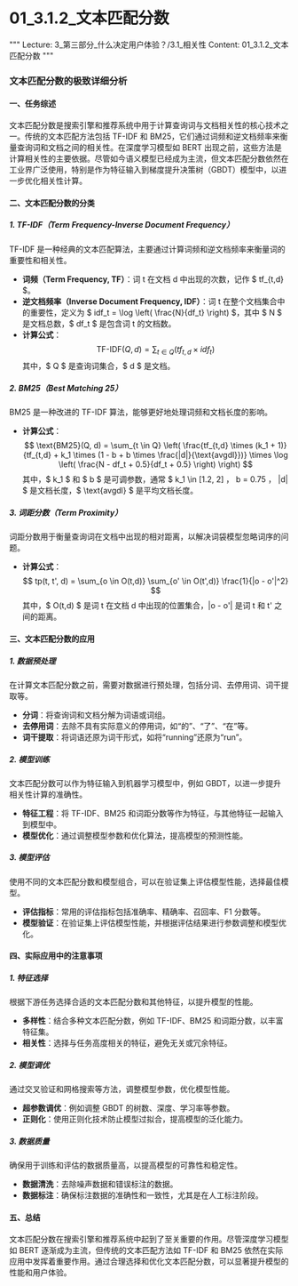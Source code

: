 # 01_3.1.2_文本匹配分数

"""
Lecture: 3_第三部分_什么决定用户体验？/3.1_相关性
Content: 01_3.1.2_文本匹配分数
"""

### 文本匹配分数的极致详细分析

#### 一、任务综述
文本匹配分数是搜索引擎和推荐系统中用于计算查询词与文档相关性的核心技术之一。传统的文本匹配方法包括 TF-IDF 和 BM25，它们通过词频和逆文档频率来衡量查询词和文档之间的相关性。在深度学习模型如 BERT 出现之前，这些方法是计算相关性的主要依据。尽管如今语义模型已经成为主流，但文本匹配分数依然在工业界广泛使用，特别是作为特征输入到梯度提升决策树（GBDT）模型中，以进一步优化相关性计算。

#### 二、文本匹配分数的分类

##### 1. TF-IDF（Term Frequency-Inverse Document Frequency）
TF-IDF 是一种经典的文本匹配算法，主要通过计算词频和逆文档频率来衡量词的重要性和相关性。
- **词频（Term Frequency, TF）**：词 t 在文档 d 中出现的次数，记作 $ tf_{t,d} $。
- **逆文档频率（Inverse Document Frequency, IDF）**：词 t 在整个文档集合中的重要性，定义为 $ idf_t = \log \left( \frac{N}{df_t} \right) $，其中 $ N $ 是文档总数，$ df_t $ 是包含词 t 的文档数。
- **计算公式**：
  $$
  \text{TF-IDF}(Q, d) = \sum_{t \in Q} \left( tf_{t,d} \times idf_t \right)
  $$
  其中，$ Q $ 是查询词集合，$ d $ 是文档。

##### 2. BM25（Best Matching 25）
BM25 是一种改进的 TF-IDF 算法，能够更好地处理词频和文档长度的影响。
- **计算公式**：
  $$
  \text{BM25}(Q, d) = \sum_{t \in Q} \left( \frac{tf_{t,d} \times (k_1 + 1)}{tf_{t,d} + k_1 \times (1 - b + b \times \frac{|d|}{\text{avgdl}})} \times \log \left( \frac{N - df_t + 0.5}{df_t + 0.5} \right) \right)
  $$
  其中，$ k_1 $ 和 $ b $ 是可调参数，通常 $ k_1 \in [1.2, 2] $，$ b = 0.75 $，$ |d| $ 是文档长度，$ \text{avgdl} $ 是平均文档长度。

##### 3. 词距分数（Term Proximity）
词距分数用于衡量查询词在文档中出现的相对距离，以解决词袋模型忽略词序的问题。
- **计算公式**：
  $$
  tp(t, t', d) = \sum_{o \in O(t,d)} \sum_{o' \in O(t',d)} \frac{1}{|o - o'|^2}
  $$
  其中，$ O(t,d) $ 是词 t 在文档 d 中出现的位置集合，|o - o'| 是词 t 和 t' 之间的距离。

#### 三、文本匹配分数的应用

##### 1. 数据预处理
在计算文本匹配分数之前，需要对数据进行预处理，包括分词、去停用词、词干提取等。
- **分词**：将查询词和文档分解为词语或词组。
- **去停用词**：去除不具有实际意义的停用词，如“的”、“了”、“在”等。
- **词干提取**：将词语还原为词干形式，如将“running”还原为“run”。

##### 2. 模型训练
文本匹配分数可以作为特征输入到机器学习模型中，例如 GBDT，以进一步提升相关性计算的准确性。
- **特征工程**：将 TF-IDF、BM25 和词距分数等作为特征，与其他特征一起输入到模型中。
- **模型优化**：通过调整模型参数和优化算法，提高模型的预测性能。

##### 3. 模型评估
使用不同的文本匹配分数和模型组合，可以在验证集上评估模型性能，选择最佳模型。
- **评估指标**：常用的评估指标包括准确率、精确率、召回率、F1 分数等。
- **模型验证**：在验证集上评估模型性能，并根据评估结果进行参数调整和模型优化。

#### 四、实际应用中的注意事项

##### 1. 特征选择
根据下游任务选择合适的文本匹配分数和其他特征，以提升模型的性能。
- **多样性**：结合多种文本匹配分数，例如 TF-IDF、BM25 和词距分数，以丰富特征集。
- **相关性**：选择与任务高度相关的特征，避免无关或冗余特征。

##### 2. 模型调优
通过交叉验证和网格搜索等方法，调整模型参数，优化模型性能。
- **超参数调优**：例如调整 GBDT 的树数、深度、学习率等参数。
- **正则化**：使用正则化技术防止模型过拟合，提高模型的泛化能力。

##### 3. 数据质量
确保用于训练和评估的数据质量高，以提高模型的可靠性和稳定性。
- **数据清洗**：去除噪声数据和错误标注的数据。
- **数据标注**：确保标注数据的准确性和一致性，尤其是在人工标注阶段。

#### 五、总结
文本匹配分数在搜索引擎和推荐系统中起到了至关重要的作用。尽管深度学习模型如 BERT 逐渐成为主流，但传统的文本匹配方法如 TF-IDF 和 BM25 依然在实际应用中发挥着重要作用。通过合理选择和优化文本匹配分数，可以显著提升模型的性能和用户体验。